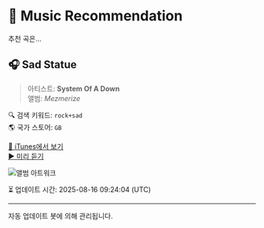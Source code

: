 
# 🎵 Music Recommendation

추천 곡은...

## 🎧 Sad Statue  
> 아티스트: **System Of A Down**  
> 앨범: _Mezmerize_  

🔍 검색 키워드: `rock+sad`  
🌎 국가 스토어: `GB`

[🔗 iTunes에서 보기](https://music.apple.com/gb/album/sad-statue/187472331?i=187472780&uo=4)  
[▶️ 미리 듣기](https://audio-ssl.itunes.apple.com/itunes-assets/AudioPreview115/v4/4e/de/89/4ede89ef-437a-1809-5962-062592a514aa/mzaf_16145654834954497419.plus.aac.p.m4a)

![앨범 아트워크](https://is1-ssl.mzstatic.com/image/thumb/Music114/v4/65/6d/43/656d432b-e59c-361a-c3ad-2e6cccbf4b2d/827969064825.jpg/100x100bb.jpg)

⏳ 업데이트 시간: 2025-08-16 09:24:04 (UTC)

---
자동 업데이트 봇에 의해 관리됩니다.
